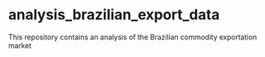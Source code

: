 # analysis_brazilian_export_data
This repository contains an analysis of the Brazilian commodity exportation market
